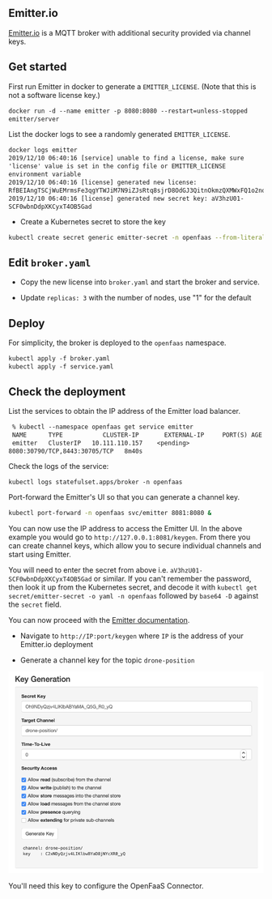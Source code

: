 ## Emitter.io

[Emitter.io](https://emitter.io) is a MQTT broker with additional security provided via channel keys.

## Get started

First run Emitter in docker to generate a `EMITTER_LICENSE`. (Note that this is
not a software license key.)

```
docker run -d --name emitter -p 8080:8080 --restart=unless-stopped emitter/server
```

List the docker logs to see a randomly generated `EMITTER_LICENSE`.

```
docker logs emitter
2019/12/10 06:40:16 [service] unable to find a license, make sure 'license' value is set in the config file or EMITTER_LICENSE environment variable
2019/12/10 06:40:16 [license] generated new license: RfBEIAngTSCjWuEMrmsFe3qgYTWJiM7N9iZJsRtq8sjrD8OdGJ3QitnOkmzQXMWxFQ1o2nqdn5731Pe4s4PF1rME37CBnwYB:2
2019/12/10 06:40:16 [license] generated new secret key: aV3hzU01-SCF0wbnDdpXKCyxT4OB5Gad
```

* Create a Kubernetes secret to store the key

```sh
kubectl create secret generic emitter-secret -n openfaas --from-literal "secret=aV3hzU01-SCF0wbnDdpXKCyxT4OB5Gad"
```

## Edit `broker.yaml`

* Copy the new license into `broker.yaml` and start the broker and service.

* Update `replicas: 3` with the number of nodes, use "1" for the default

## Deploy

For simplicity, the broker is deployed to the `openfaas` namespace.

```
kubectl apply -f broker.yaml
kubectl apply -f service.yaml
```

## Check the deployment

List the services to obtain the IP address of the Emitter load balancer.

```
 % kubectl --namespace openfaas get service emitter
 NAME      TYPE           CLUSTER-IP       EXTERNAL-IP     PORT(S) AGE
 emitter   ClusterIP   10.111.110.157    <pending>  8080:30790/TCP,8443:30705/TCP   8m40s
```

Check the logs of the service:

```
kubectl logs statefulset.apps/broker -n openfaas
```

Port-forward the Emitter's UI so that you can generate a channel key.

```sh
kubectl port-forward -n openfaas svc/emitter 8081:8080 &
```

You can now use the IP address to access the Emitter UI. In the above example
you would go to `http://127.0.0.1:8081/keygen`. From there you can create
channel keys, which allow you to secure individual channels and start using
Emitter.

You will need to enter the secret from above i.e. `aV3hzU01-SCF0wbnDdpXKCyxT4OB5Gad` or similar. If you can't remember the password, then look it up from the Kubernetes secret, and decode it with `kubectl get  secret/emitter-secret -o yaml -n openfaas` followed by `base64 -D` against the `secret` field.

You can now proceed with the [Emitter documentation](https://github.com/emitter-io/emitter).

* Navigate to `http://IP:port/keygen` where `IP` is the address of your Emitter.io deployment

* Generate a channel key for the topic `drone-position`

![](/docs/images/keygen.png)

You'll need this key to configure the OpenFaaS Connector.
